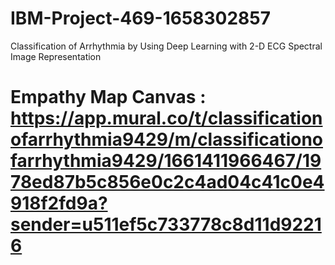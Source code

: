 # IBM-Project-469-1658302857
Classification of Arrhythmia by Using Deep Learning with 2-D ECG Spectral Image Representation


# Empathy Map Canvas : https://app.mural.co/t/classificationofarrhythmia9429/m/classificationofarrhythmia9429/1661411966467/1978ed87b5c856e0c2c4ad04c41c0e4918f2fd9a?sender=u511ef5c733778c8d11d92216


